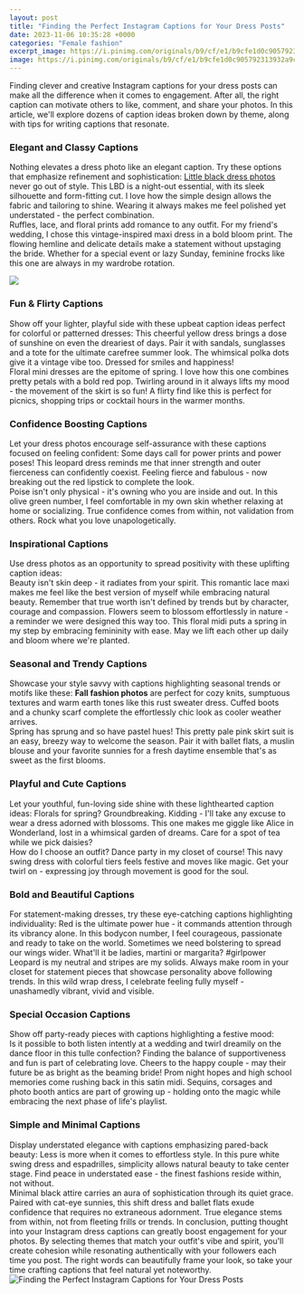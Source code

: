 ```yaml
---
layout: post
title: "Finding the Perfect Instagram Captions for Your Dress Posts"
date: 2023-11-06 10:35:28 +0000
categories: "Female fashion"
excerpt_image: https://i.pinimg.com/originals/b9/cf/e1/b9cfe1d0c905792313932a9cc0d3e4f8.jpg
image: https://i.pinimg.com/originals/b9/cf/e1/b9cfe1d0c905792313932a9cc0d3e4f8.jpg
---
```


Finding clever and creative Instagram captions for your dress posts can make all the difference when it comes to engagement. After all, the right caption can motivate others to like, comment, and share your photos. In this article, we'll explore dozens of caption ideas broken down by theme, along with tips for writing captions that resonate.
### Elegant and Classy Captions
Nothing elevates a dress photo like an elegant caption. Try these options that emphasize refinement and sophistication:
[Little black dress photos](https://store.fi.io.vn/cute-schipperke-dog-art-schipperke-gift-119-1) never go out of style. This LBD is a night-out essential, with its sleek silhouette and form-fitting cut. I love how the simple design allows the fabric and tailoring to shine. Wearing it always makes me feel polished yet understated - the perfect combination.   
Ruffles, lace, and floral prints add romance to any outfit. For my friend's wedding, I chose this vintage-inspired maxi dress in a bold bloom print. The flowing hemline and delicate details make a statement without upstaging the bride. Whether for a special event or lazy Sunday, feminine frocks like this one are always in my wardrobe rotation.

![](https://statuscaptions.com/wp-content/uploads/2019/08/classy.jpg)
### Fun & Flirty Captions  
Show off your lighter, playful side with these upbeat caption ideas perfect for colorful or patterned dresses:
This cheerful yellow dress brings a dose of sunshine on even the dreariest of days. Pair it with sandals, sunglasses and a tote for the ultimate carefree summer look. The whimsical polka dots give it a vintage vibe too. Dressed for smiles and happiness!  
Floral mini dresses are the epitome of spring. I love how this one combines pretty petals with a bold red pop. Twirling around in it always lifts my mood - the movement of the skirt is so fun! A flirty find like this is perfect for picnics, shopping trips or cocktail hours in the warmer months.
### Confidence Boosting Captions
Let your dress photos encourage self-assurance with these captions focused on feeling confident:
Some days call for power prints and power poses! This leopard dress reminds me that inner strength and outer fierceness can confidently coexist. Feeling fierce and fabulous - now breaking out the red lipstick to complete the look.  
Poise isn't only physical - it's owning who you are inside and out. In this olive green number, I feel comfortable in my own skin whether relaxing at home or socializing. True confidence comes from within, not validation from others. Rock what you love unapologetically.
### Inspirational Captions   
Use dress photos as an opportunity to spread positivity with these uplifting caption ideas:  
Beauty isn't skin deep - it radiates from your spirit. This romantic lace maxi makes me feel like the best version of myself while embracing natural beauty. Remember that true worth isn't defined by trends but by character, courage and compassion.
Flowers seem to blossom effortlessly in nature - a reminder we were designed this way too. This floral midi puts a spring in my step by embracing femininity with ease. May we lift each other up daily and bloom where we're planted.
### Seasonal and Trendy Captions
Showcase your style savvy with captions highlighting seasonal trends or motifs like these:
**Fall fashion photos** are perfect for cozy knits, sumptuous textures and warm earth tones like this rust sweater dress. Cuffed boots and a chunky scarf complete the effortlessly chic look as cooler weather arrives.  
Spring has sprung and so have pastel hues! This pretty pale pink skirt suit is an easy, breezy way to welcome the season. Pair it with ballet flats, a muslin blouse and your favorite sunnies for a fresh daytime ensemble that's as sweet as the first blooms.
### Playful and Cute Captions
Let your youthful, fun-loving side shine with these lighthearted caption ideas:
Florals for spring? Groundbreaking. Kidding - I'll take any excuse to wear a dress adorned with blossoms. This one makes me giggle like Alice in Wonderland, lost in a whimsical garden of dreams. Care for a spot of tea while we pick daisies?  
How do I choose an outfit? Dance party in my closet of course! This navy swing dress with colorful tiers feels festive and moves like magic. Get your twirl on - expressing joy through movement is good for the soul.
### Bold and Beautiful Captions  
For statement-making dresses, try these eye-catching captions highlighting individuality:
Red is the ultimate power hue - it commands attention through its vibrancy alone. In this bodycon number, I feel courageous, passionate and ready to take on the world. Sometimes we need bolstering to spread our wings wider. What'll it be ladies, martini or margarita? #girlpower
Leopard is my neutral and stripes are my solids. Always make room in your closet for statement pieces that showcase personality above following trends. In this wild wrap dress, I celebrate feeling fully myself - unashamedly vibrant, vivid and visible.
### Special Occasion Captions
Show off party-ready pieces with captions highlighting a festive mood:  
Is it possible to both listen intently at a wedding and twirl dreamily on the dance floor in this tulle confection? Finding the balance of supportiveness and fun is part of celebrating love. Cheers to the happy couple - may their future be as bright as the beaming bride! 
Prom night hopes and high school memories come rushing back in this satin midi. Sequins, corsages and photo booth antics are part of growing up - holding onto the magic while embracing the next phase of life's playlist.
### Simple and Minimal Captions  
Display understated elegance with captions emphasizing pared-back beauty:
Less is more when it comes to effortless style. In this pure white swing dress and espadrilles, simplicity allows natural beauty to take center stage. Find peace in understated ease - the finest fashions reside within, not without.      
Minimal black attire carries an aura of sophistication through its quiet grace. Paired with cat-eye sunnies, this shift dress and ballet flats exude confidence that requires no extraneous adornment. True elegance stems from within, not from fleeting frills or trends.
In conclusion, putting thought into your Instagram dress captions can greatly boost engagement for your photos. By selecting themes that match your outfit's vibe and spirit, you'll create cohesion while resonating authentically with your followers each time you post. The right words can beautifully frame your look, so take your time crafting captions that feel natural yet noteworthy.
![Finding the Perfect Instagram Captions for Your Dress Posts](https://i.pinimg.com/originals/b9/cf/e1/b9cfe1d0c905792313932a9cc0d3e4f8.jpg)